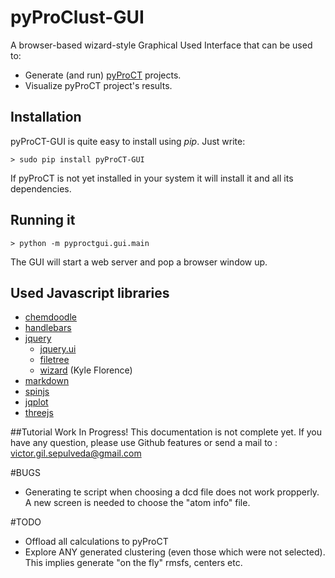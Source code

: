 pyProClust-GUI
==============
A browser-based wizard-style Graphical Used Interface that can be used to:
- Generate (and run) [pyProCT](https://github.com/victor-gil-sepulveda/pyProCT) projects.
- Visualize pyProCT project's results.

## Installation
pyProCT-GUI is quite easy to install using *pip*. Just write:

```Shell
> sudo pip install pyProCT-GUI
```

If pyProCT is not yet installed in your system it will install it and all its dependencies.

## Running it
```Shell
> python -m pyproctgui.gui.main
```
The GUI will start a web server and pop a browser window up.

## Used Javascript libraries
- [chemdoodle](http://web.chemdoodle.com/)
- [handlebars](http://handlebarsjs.com/)
- [jquery](http://jquery.com/)
	- [jquery.ui](http://jqueryui.com/)
	- [filetree](http://www.abeautifulsite.net/blog/2007/06/php-file-tree/)
	- [wizard](https://github.com/kflorence/jquery-wizard/) (Kyle Florence)
- [markdown](https://github.com/evilstreak/markdown-js)
- [spinjs](http://fgnass.github.io/spin.js/)
- [jqplot](http://www.jqplot.com/)
- [threejs](http://threejs.org/)


##Tutorial
Work In Progress!
This documentation is not complete yet. If you have any question, please use Github features or send a mail to : victor.gil.sepulveda@gmail.com


#BUGS
- Generating te script when choosing a dcd file does not work propperly. A new screen is needed to choose the "atom info" file.

#TODO
- Offload all calculations to pyProCT
- Explore ANY generated clustering (even those which were not selected). This implies generate "on the fly" rmsfs, centers etc.
